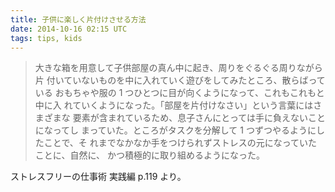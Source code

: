 ```yaml
---
title: 子供に楽しく片付けさせる方法
date: 2014-10-16 02:15 UTC
tags: tips, kids
---
```


> 大きな箱を用意して子供部屋の真ん中に起き、周りをぐるぐる周りながら片
> 付いていないものを中に入れていく遊びをしてみたところ、散らばっている
> おもちゃや服の 1 つひとつに目が向くようになって、これもこれもと中に入
> れていくようになった。「部屋を片付けなさい」という言葉にはさまざまな
> 要素が含まれているため、息子さんにとっては手に負えないことになってし
> まっていた。ところがタスクを分解して 1 つずつやるようにしたことで、そ
> れまでなかなか手をつけられずストレスの元になっていたことに、自然に、
> かつ積極的に取り組めるようになった。

ストレスフリーの仕事術 実践編 p.119 より。
